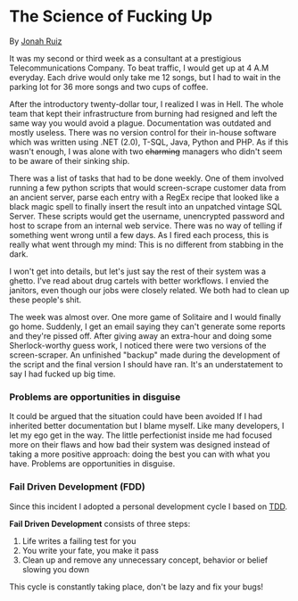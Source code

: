 # The Science of Fucking Up 

By [Jonah Ruiz](mailto:jonah@pixelhipsters.com)

It was my second or third week as a consultant at a prestigious Telecommunications Company. To beat traffic, I would get up at 4 A.M everyday. Each drive would only take me 12 songs, but I had to wait in the parking lot for 36 more songs and two cups of coffee. 

After the introductory twenty-dollar tour, I realized I was in Hell. The whole team that kept their infrastructure from burning had resigned and left the same way you would avoid a plague. Documentation was outdated and mostly useless. There was no version control for their in-house software which was written using .NET (2.0), T-SQL, Java, Python and PHP. As if this wasn't enough, I was alone with two ~~charming~~ managers who didn't seem to be aware of their sinking ship.

There was a list of tasks that had to be done weekly. One of them involved running a few python scripts that would screen-scrape customer data from an ancient server, parse each entry with a RegEx recipe that looked like a black magic spell to finally insert the result into an unpatched vintage SQL Server. These scripts would get the username, unencrypted password and host to scrape from an internal web service. There was no way of telling if something went wrong until a few days. As I fired each process, this is really what went through my mind: 
This is no different from stabbing in the dark. 

I won't get into details, but let's just say the rest of their system was a ghetto. I've read about drug cartels with better workflows. I envied the janitors, even though our jobs were closely related. We both had to clean up these people's shit. 

The week was almost over. One more game of Solitaire and I would finally go home. Suddenly, I get an email saying they can't generate some reports and they're pissed off. After giving away an extra-hour and doing some Sherlock-worthy guess work, I noticed there were two versions of the screen-scraper. An unfinished "backup" made during the development of the script and the final version I should have ran. It's an understatement to say I had fucked up big time. 

### Problems are opportunities in disguise

It could be argued that the situation could have been avoided If I had inherited better documentation but I blame myself. Like many developers, I let my ego get in the way. The little perfectionist inside me had focused more on their flaws and how bad their system was designed instead of taking a more positive approach: doing the best you can with what you have. Problems are opportunities in disguise. 

### Fail Driven Development (FDD)

Since this incident I adopted a personal development cycle I based on [TDD](http://en.wikipedia.org/wiki/Test-driven_development). 

**Fail Driven Development** consists of three steps:

1. Life writes a failing test for you
2. You write your fate, you make it pass
3. Clean up and remove any unnecessary concept, behavior or belief slowing you down

This cycle is constantly taking place, don't be lazy and fix your bugs!